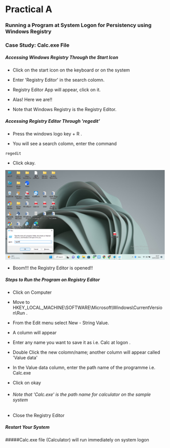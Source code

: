 # Practical A

### Running a Program at System Logon for Persistency using Windows Registry

### Case Study: Calc.exe File 

##### Accessing Windows Registry Through the Start Icon

- Click on the start icon on the keyboard or on the system

- Enter 'Registry Editor' in the search colomn.

- Registry Editor App will appear, click on it.

- Alas! Here we are!!

- Note that Windows Registry is the Registry Editor.



##### Accessing Registry Editor Through 'regedit'
- Press the windows logo key + R .

- You will see a search colomn, enter the command 
```
regedit

```
- Click okay.


![UI Image](https://github.com/FacelessHacker/Rahmah/blob/main/Image%201.png)

- Boom!!! the Registry Editor is opened!!




##### Steps to Run the Program on Registry Editor
- Click on Computer
- Move to HKEY_LOCAL_MACHINE\SOFTWARE\Microsoft\Windows\CurrentVersion\Run .
- From the Edit menu select New - String Value.
- A column will appear 
- Enter any name you want to save it as i.e. Calc at logon .
- Double Click the new colomn/name; another column will appear called 'Value data'
- In the Value data column, enter the path name of the programme i.e. Calc.exe
- Click on okay

- ###### Note that 'Calc.exe' is the path name for calculator on the sample system

- Close the Registry Editor

##### Restart Your System

#####Calc.exe file (Calculator) will run immediately on system logon


